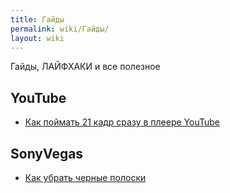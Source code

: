 ```yaml
---
title: Гайды
permalink: wiki/Гайды/
layout: wiki
---
```


Гайды, ЛАЙФХАКИ и все полезное

## YouTube

-   [Как поймать 21 кадр сразу в плеере
    YouTube](http://ru.ruspoop.wikia.com/wiki/%D0%9A%D0%B0%D0%BA_%D0%BF%D0%BE%D0%B9%D0%BC%D0%B0%D1%82%D1%8C_21_%D0%BA%D0%B0%D0%B4%D1%80_%D1%81%D1%80%D0%B0%D0%B7%D1%83_%D0%B2_%D0%BF%D0%BB%D0%B5%D0%B5%D1%80%D0%B5_YouTube?venotify=created)

## SonyVegas

-   [Как убрать черные полоски](Как_убрать_черные_полоски "wikilink")
